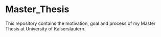 # Master_Thesis
This repository contains the motivation, goal and process of my Master Thesis at University of Kaiserslautern.
